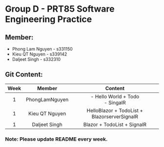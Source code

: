# Group D - PRT85 Software Engineering Practice
## Member:
- Phong Lam Nguyen - s331150
- Kieu QT Nguyen - s339142
- Daljeet Singh - s332310

## Git Content:

| Week | Member | Content |
|:-:|:-:|:-:|
| 1 | PhongLamNguyen | - Hello World + Todo <br> - SingalR |
| 1 | Kieu QT Nguyen  | HelloBlazor + TodoList + BlazorserverSignalR  |
| 1 | Daljeet Singh  | Blazor + TodoList + SignalR   |

### Note: Please update README every week.
